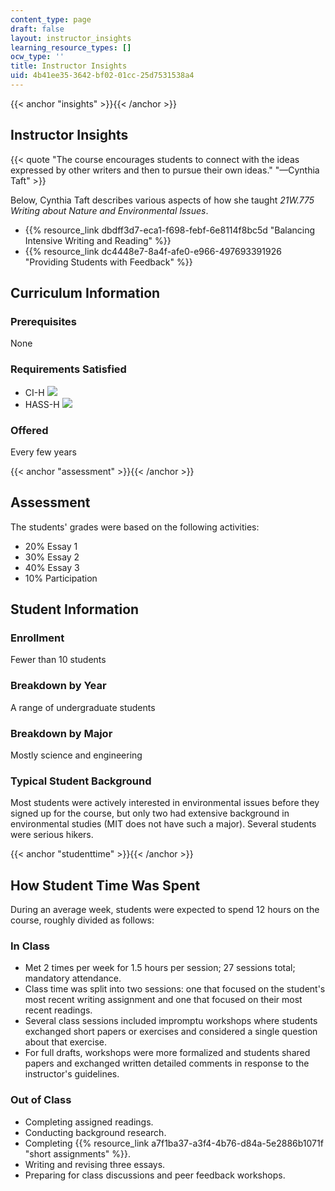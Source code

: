 ```yaml
---
content_type: page
draft: false
layout: instructor_insights
learning_resource_types: []
ocw_type: ''
title: Instructor Insights
uid: 4b41ee35-3642-bf02-01cc-25d7531538a4
---
```

{{< anchor "insights" >}}{{< /anchor >}}

## Instructor Insights

{{< quote "The course encourages students to connect with the ideas expressed by other writers and then to pursue their own ideas." "—Cynthia Taft" >}}

Below, Cynthia Taft describes various aspects of how she taught _21W.775 Writing about Nature and Environmental Issues_.

- {{% resource_link dbdff3d7-eca1-f698-febf-6e8114f8bc5d "Balancing Intensive Writing and Reading" %}}
- {{% resource_link dc4448e7-8a4f-afe0-e966-497693391926 "Providing Students with Feedback" %}}

## Curriculum Information

### Prerequisites

None

### Requirements Satisfied

- CI-H ![](/images/educator/icon-question-cih.png)
- HASS-H ![](/images/educator/icon-question-hass-h.png)

### Offered

Every few years

{{< anchor "assessment" >}}{{< /anchor >}}

## Assessment

The students' grades were based on the following activities:

- 20% Essay 1
- 30% Essay 2
- 40% Essay 3
- 10% Participation

## Student Information

### Enrollment

Fewer than 10 students

### Breakdown by Year

A range of undergraduate students

### Breakdown by Major

Mostly science and engineering

### Typical Student Background

Most students were actively interested in environmental issues before they signed up for the course, but only two had extensive background in environmental studies (MIT does not have such a major). Several students were serious hikers.

{{< anchor "studenttime" >}}{{< /anchor >}}

## How Student Time Was Spent

During an average week, students were expected to spend 12 hours on the course, roughly divided as follows:

### In Class

- Met 2 times per week for 1.5 hours per session; 27 sessions total; mandatory attendance.
- Class time was split into two sessions: one that focused on the student's most recent writing assignment and one that focused on their most recent readings.
- Several class sessions included impromptu workshops where students exchanged short papers or exercises and considered a single question about that exercise.
- For full drafts, workshops were more formalized and students shared papers and exchanged written detailed comments in response to the instructor's guidelines.

### Out of Class

- Completing assigned readings.
- Conducting background research.
- Completing {{% resource_link a7f1ba37-a3f4-4b76-d84a-5e2886b1071f "short assignments" %}}.
- Writing and revising three essays.
- Preparing for class discussions and peer feedback workshops.